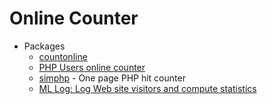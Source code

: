 # Online Counter
* Packages
    - [countonline](http://goo.gl/uzXVaG)
    - [PHP Users online counter](http://goo.gl/LMHu6C)
    - [simphp](http://goo.gl/KOjwWa) - One page PHP hit counter
    - [ML Log: Log Web site visitors and compute statistics](http://goo.gl/Uk4nq6)
